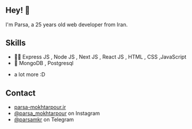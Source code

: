 <h1 align="center">
<!--   <img src="https://raw.githubusercontent.com/martonlederer/martonlederer/master/name.svg" alt="Marton Lederer" /> -->
</h1>

## Hey! 👋
I'm Parsa, a 25 years old web developer from Iran.

## Skills
- 👨‍💻 Express JS , Node JS , Next JS , React JS , HTML , CSS ,JavaScript
- 💽 MongoDB , Postgresql
+ a lot more :D

## Contact
- [parsa-mokhtarpour.ir](https://parsa-mokhtarpour.ir)
- [@parsa_mokhtarpour](https://www.instagram.com/parsa_mokhtarpour/) on Instagram
- [@parsamkr](https://t.me/parsamkr) on Telegram
